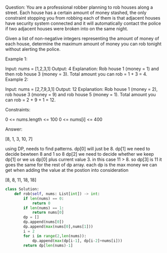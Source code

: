 Question:
You are a professional robber planning to rob houses along a street. Each house has a certain amount of money stashed, the only constraint stopping you from robbing each of them is that adjacent houses have security system connected and it will automatically contact the police if two adjacent houses were broken into on the same night.

Given a list of non-negative integers representing the amount of money of each house, determine the maximum amount of money you can rob tonight without alerting the police.

 

Example 1:

Input: nums = [1,2,3,1]
Output: 4
Explanation: Rob house 1 (money = 1) and then rob house 3 (money = 3).
             Total amount you can rob = 1 + 3 = 4.
Example 2:

Input: nums = [2,7,9,3,1]
Output: 12
Explanation: Rob house 1 (money = 2), rob house 3 (money = 9) and rob house 5 (money = 1).
             Total amount you can rob = 2 + 9 + 1 = 12.
 

Constraints:

0 <= nums.length <= 100
0 <= nums[i] <= 400

Answer:

[8, 1, 3, 10, 7]

using DP, needs to find patterns. dp[0] will just be 8. dp[1] we need to decide bewteen 8 and 1 so 8
dp[2] we need to decide whether we keep dp[1] or we us dp[0] plus current value 3. in this case 11 > 8. so dp[3] is 11
it goes the same for the rest of dp array. each dp is the max money we can get when adding the value at the postion into consideration

[8, 8, 11, 18, 18]

```python
class Solution:
    def rob(self, nums: List[int]) -> int:
        if len(nums) == 0:
            return 0
        if len(nums) == 1:
            return nums[0]
        dp = []
        dp.append(nums[0])
        dp.append(max(nums[0],nums[1]))
        i = 2
        for i in range(2,len(nums)):
            dp.append(max(dp[i-1], dp[i-2]+nums[i]))
        return dp[len(nums)-1]
```
